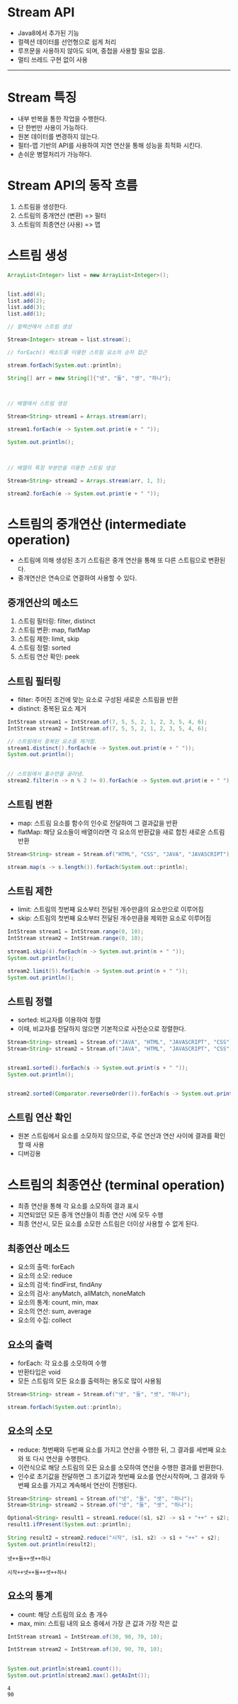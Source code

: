 # Stream API
- Java8에서 추가된 기능
- 컬렉션 데이터를 선언형으로 쉽게 처리
- 루프문을 사용하지 않아도 되며, 중첩을 사용할 필요 없음.
- 멀티 쓰레드 구현 없이 사용

---

# Stream 특징
- 내부 반복을 통한 작업을 수행한다.
- 단 한번만 사용이 가능하다.
- 원본 데이터를 변경하지 않는다.
- 필터-맵 기반의 API를 사용하여 지연 연산을 통해 성능을 최적화 시킨다.
- 손쉬운 병렬처리가 가능하다.


# Stream API의 동작 흐름
1. 스트림을 생성한다.
2. 스트림의 중개연산 (변환) => 필터
3. 스트림의 최종연산 (사용) => 맵

# 스트림 생성

```java
ArrayList<Integer> list = new ArrayList<Integer>();


list.add(4);
list.add(2);
list.add(3);
list.add(1);

// 컬렉션에서 스트림 생성

Stream<Integer> stream = list.stream();

// forEach() 메소드를 이용한 스트림 요소의 순차 접근

stream.forEach(System.out::println);
```

```java
String[] arr = new String[]{"넷", "둘", "셋", "하나"};

 

// 배열에서 스트림 생성

Stream<String> stream1 = Arrays.stream(arr);

stream1.forEach(e -> System.out.print(e + " "));

System.out.println();

 

// 배열의 특정 부분만을 이용한 스트림 생성

Stream<String> stream2 = Arrays.stream(arr, 1, 3);

stream2.forEach(e -> System.out.print(e + " "));
```

# 스트림의 중개연산 (intermediate operation)
- 스트림에 의해 생성된 초기 스트림은 중개 연산을 통해 또 다른 스트림으로 변환된다.
- 중개연산은 연속으로 연결하여 사용할 수 있다.

## 중개연산의 메소드
1. 스트림 필터링: filter, distinct
2. 스트림 변환: map, flatMap
3. 스트림 제한: limit, skip
4. 스트림 정렬: sorted
5. 스트림 연산 확인: peek


## 스트림 필터링
- filter: 주어진 조건에 맞는 요소로 구성된 새로운 스트림을 반환
- distinct: 중복된 요소 제거

```java
IntStream stream1 = IntStream.of(7, 5, 5, 2, 1, 2, 3, 5, 4, 6);
IntStream stream2 = IntStream.of(7, 5, 5, 2, 1, 2, 3, 5, 4, 6);

// 스트림에서 중복된 요소를 제거함.
stream1.distinct().forEach(e -> System.out.print(e + " "));
System.out.println();

 
// 스트림에서 홀수만을 골라냄.
stream2.filter(n -> n % 2 != 0).forEach(e -> System.out.print(e + " "));
```

## 스트림 변환
- map: 스트림 요소를 함수의 인수로 전달하여 그 결과값을 반환
- flatMap: 해당 요소들이 배열이라면 각 요소의 반환값을 새로 합친 새로운 스트림 반환

```java
Stream<String> stream = Stream.of("HTML", "CSS", "JAVA", "JAVASCRIPT");

stream.map(s -> s.length()).forEach(System.out::println);
```

## 스트림 제한
- limit: 스트림의 첫번째 요소부터 전달된 개수만큼의 요소만으로 이루어짐
- skip: 스트림의 첫번째 요소부터 전달된 개수만큼을 제외한 요소로 이루어짐
  
```java
IntStream stream1 = IntStream.range(0, 10);
IntStream stream2 = IntStream.range(0, 10);
 
stream1.skip(4).forEach(n -> System.out.print(n + " "));
System.out.println();

stream2.limit(5).forEach(n -> System.out.print(n + " "));
System.out.println();
```

## 스트림 정렬
- sorted: 비교자를 이용하여 정렬
- 이때, 비교자를 전달하지 않으면 기본적으로 사전순으로 정렬한다.
```java
Stream<String> stream1 = Stream.of("JAVA", "HTML", "JAVASCRIPT", "CSS");
Stream<String> stream2 = Stream.of("JAVA", "HTML", "JAVASCRIPT", "CSS");


stream1.sorted().forEach(s -> System.out.print(s + " "));
System.out.println();


stream2.sorted(Comparator.reverseOrder()).forEach(s -> System.out.print(s + " "));
```

## 스트림 연산 확인
- 원본 스트림에서 요소를 소모하지 않으므로, 주로 연산과 연산 사이에 결과를 확인할 때 사용
- 디버깅용

# 스트림의 최종연산 (terminal operation)
- 최종 연산을 통해 각 요소를 소모하여 결과 표시
- 지연되었던 모든 중개 연산들이 최종 연산 시에 모두 수행
- 최종 연산시, 모든 요소를 소모한 스트림은 더이상 사용할 수 없게 된다.

## 최종연산 메소드
- 요소의 출력: forEach
- 요소의 소모: reduce
- 요소의 검색: findFirst, findAny
- 요소의 검사: anyMatch, allMatch, noneMatch
- 요소의 통계: count, min, max
- 요소의 연산: sum, average
- 요소의 수집: collect


## 요소의 출력
- forEach: 각 요소를 소모하여 수행
- 반환타입은 void
- 모든 스트림의 모든 요소를 출력하는 용도로 많이 사용됨
```java
Stream<String> stream = Stream.of("넷", "둘", "셋", "하나");

stream.forEach(System.out::println);
```

## 요소의 소모
- reduce: 첫번째와 두번째 요소를 가지고 연산을 수행한 뒤, 그 결과를 세번째 요소와 또 다시 연산을 수행한다.
- 이런식으로 해당 스트림의 모든 요소를 소모하여 연산을 수행한 결과를 반환한다.
- 인수로 초기값을 전달하면 그 초기값과 첫번째 요소를 연산시작하며, 그 결과와 두번째 요소를 가지고 계속해서 연산이 진행된다.
```java
Stream<String> stream1 = Stream.of("넷", "둘", "셋", "하나");
Stream<String> stream2 = Stream.of("넷", "둘", "셋", "하나");

Optional<String> result1 = stream1.reduce((s1, s2) -> s1 + "++" + s2);
result1.ifPresent(System.out::println);
 
String result2 = stream2.reduce("시작", (s1, s2) -> s1 + "++" + s2);
System.out.println(result2);
``` 
```
넷++둘++셋++하나

시작++넷++둘++셋++하나
```

## 요소의 통계
- count: 해당 스트림의 요소 총 개수
- max, min: 스트림 내의 요소 중에서 가장 큰 값과 가장 작은 값
```java
IntStream stream1 = IntStream.of(30, 90, 70, 10);

IntStream stream2 = IntStream.of(30, 90, 70, 10);

 
System.out.println(stream1.count());
System.out.println(stream2.max().getAsInt());
```
```
4
90
```

